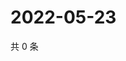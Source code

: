 # 2022-05-23

共 0 条

<!-- BEGIN WEIBO -->
<!-- 最后更新时间 Mon May 23 2022 14:19:05 GMT+0800 (China Standard Time) -->

<!-- END WEIBO -->
